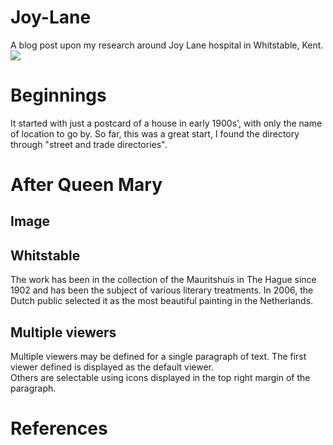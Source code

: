 # Joy-Lane
A blog post upon my research around Joy Lane hospital in Whitstable, Kent.
<a href="https://juncture-digital.org"><img src="https://juncture-digital.org/images/ve-button.png"></a>

<param ve-config 
       title="Joy Lane Hospital"
       author="Ashley R"
       banner="https://iiif.juncture-digital.org/banner/?url=https://upload.wikimedia.org/wikipedia/commons/4/47/Bartholomeus_Johannes_van_Hove%2C_Het_Mauritshuis_te_Den_Haag.jpg" 
       layout="vertical">

<!-- Entities discussed throughout the essay are typically defined before the essay text and
     are thus available in all text.  Entity identifiers (QIDs) can be found in either
     Wikipedia or Wikidata (https://www.wikidata.org)> -->
<param ve-entity eid="Q964785"> <!-- Whitstable -->
<param ve-entity eid="Q76927"> <!-- Mary of Teck -->
<param ve-entity eid="Q221092"> <!-- Mauritshuis -->
<param ve-entity eid="Q36600"> <!-- The Hague -->

# Beginnings

It started with just a postcard of a house in early 1900s', with only the name of location to go by. So far, this was a great start, I found the directory through "street and trade directories". 

# After Queen Mary


## Image



## Whitstable

The work has been in the collection of the Mauritshuis in The Hague since 1902 and has been the subject of various 
literary treatments. In 2006, the Dutch public selected it as the most beautiful painting in the Netherlands.
<param ve-map center="Q36600" zoom="11" prefer-geojson>

## Multiple viewers

Multiple viewers may be defined for a single paragraph of text.  The first viewer defined is displayed as the default viewer.  
Others are selectable using icons displayed in the top right margin of the paragraph.
<param ve-image 
       manifest="">
<param ve-map center="Q36600" zoom="11">

# References

[^1]: 
[^2]: http://specialcollections.le.ac.uk/digital/collection/p16445coll4
